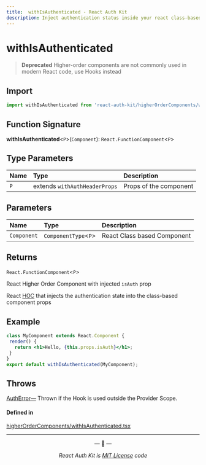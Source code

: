 ```yaml
---
title:  withIsAuthenticated - React Auth Kit
description: Inject authentication status inside your react class-based component
---
```


# withIsAuthenticated

> **Deprecated** Higher-order components are not commonly used in modern React code, use Hooks instead

<div data-ea-publisher="authkitarkadipme" data-ea-type="text" id="ref_withIsAuthenticated"></div>

## Import

```js
import withIsAuthenticated from 'react-auth-kit/higherOrderComponents/withIsAuthenticated';
```

## Function Signature

**withIsAuthenticated**<`P`\>(`Component`): `React.FunctionComponent`<`P`\>

## Type Parameters

| Name | Type                          | Description            |
|:-----|:------------------------------|:-----------------------|
| `P`  | extends `withAuthHeaderProps` | Props of the component |

## Parameters

| Name        | Type                  | Description                 |
|:------------|:----------------------|:----------------------------|
| `Component` | `ComponentType`<`P`\> | React Class based Component |

## Returns

`React.FunctionComponent`<`P`\>

React Higher Order Component with injected `isAuth` prop

React [HOC](https://legacy.reactjs.org/docs/higher-order-components.html) that injects
the authentication state into the class-based component props

## Example

```jsx
class MyComponent extends React.Component {
 render() {
   return <h1>Hello, {this.props.isAuth}</h1>;
 }
}
export default withIsAuthenticated(MyComponent);
```

## Throws

[AuthError—](./../errors.md#autherror) Thrown if the Hook is used outside the Provider Scope.

#### Defined in

[higherOrderComponents/withIsAuthenticated.tsx](https://github.com/react-auth-kit/react-auth-kit/blob/37dc30d4/packages/react-auth-kit/src/higherOrderComponents/withIsAuthenticated.tsx#L39)

---

<p align="center">&mdash; 🔑  &mdash;</p>
<p align="center"><i>React Auth Kit is <a href="https://github.com/react-auth-kit/react-auth-kit/blob/master/LICENSE">MIT License</a> code</i></p>
